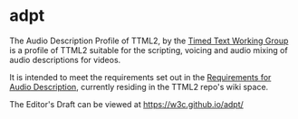 # adpt
The Audio Description Profile of TTML2, by the [Timed Text Working Group](https://www.w3.org/AudioVideo/TT/#recent-activity) 
is a profile of TTML2 suitable for the scripting, voicing and audio mixing of audio descriptions for videos.

It is intended to meet the requirements set out in the [Requirements for Audio Description](https://github.com/w3c/ttml2/wiki/Audio-Description-Requirements), currently residing in the TTML2 repo's wiki space.

The Editor's Draft can be viewed at https://w3c.github.io/adpt/ 
